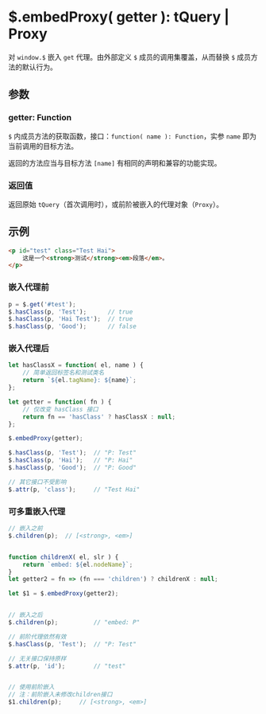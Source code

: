 # $.embedProxy( getter ): tQuery | Proxy

对 `window.$` 嵌入 `get` 代理。由外部定义 `$` 成员的调用集覆盖，从而替换 `$` 成员方法的默认行为。


## 参数

### getter: Function

`$` 内成员方法的获取函数，接口：`function( name ): Function`，实参 `name` 即为当前调用的目标方法。

返回的方法应当与目标方法 `[name]` 有相同的声明和兼容的功能实现。


### 返回值

返回原始 `tQuery`（首次调用时），或前阶被嵌入的代理对象（`Proxy`）。


## 示例

```html
<p id="test" class="Test Hai">
    这是一个<strong>测试</strong><em>段落</em>。
</p>
```


### 嵌入代理前

```js
p = $.get('#test');
$.hasClass(p, 'Test');      // true
$.hasClass(p, 'Hai Test');  // true
$.hasClass(p, 'Good');      // false
```


### 嵌入代理后

```js
let hasClassX = function( el, name ) {
    // 简单返回标签名和测试类名
    return `${el.tagName}: ${name}`;
};

let getter = function( fn ) {
    // 仅改变 hasClass 接口
    return fn == 'hasClass' ? hasClassX : null;
};

$.embedProxy(getter);

$.hasClass(p, 'Test');  // "P: Test"
$.hasClass(p, 'Hai');   // "P: Hai"
$.hasClass(p, 'Good');  // "P: Good"

// 其它接口不受影响
$.attr(p, 'class');     // "Test Hai"
```


### 可多重嵌入代理

```js
// 嵌入之前
$.children(p);  // [<strong>, <em>]


function childrenX( el, slr ) {
    return `embed: ${el.nodeName}`;
}
let getter2 = fn => (fn === 'children') ? childrenX : null;

let $1 = $.embedProxy(getter2);


// 嵌入之后
$.children(p);          // "embed: P"

// 前阶代理依然有效
$.hasClass(p, 'Test');  // "P: Test"

// 无关接口保持原样
$.attr(p, 'id');        // "test"


// 使用前阶嵌入
// 注：前阶嵌入未修改children接口
$1.children(p);     // [<strong>, <em>]
```

